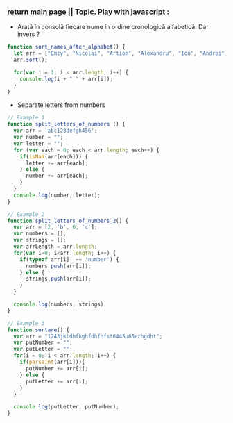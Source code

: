 ### [return main page](../README.md) || Topic. Play with javascript :
* Arată în consolă fiecare nume în ordine cronologică alfabetică. Dar invers ?
```js
function sort_names_after_alphabet() {
  let arr = ["Emty", "Nicolai", "Artiom", "Alexandru", "Ion", "Andrei"];
  arr.sort();

  for(var i = 1; i < arr.length; i++) {
    console.log(i + " " + arr[i]);
  }
}
```

* Separate letters from numbers

```javascript
// Example 1
function split_letters_of_numbers () {
  var arr = 'abc123defgh456';
  var number = "";
  var letter = "";
  for (var each = 0; each < arr.length; each++) {
    if(isNaN(arr[each])) {
      letter += arr[each];
    } else {
      number += arr[each];
    }
  }
  console.log(number, letter);
}

// Example 2
function split_letters_of_numbers_2() {
  var arr = [2, 'b', 6, 'c'];
  var numbers = [];
  var strings = [];
  var arrLength = arr.length;
  for(var i=0; i<arr.length; i++) {
    if(typeof arr[i]  == 'number') {
      numbers.push(arr[i]);
    } else {
      strings.push(arr[i]);
    }
  }

  console.log(numbers, strings);
}

// Example 3
function sortare() {
  var arr = "1243jkldhfkghfdhfnfst6445u65erhgdht";
  var putNumber = "";
  var putLetter = "";
  for(i = 0; i < arr.length; i++) {
    if(parseInt(arr[i])){
      putNumber += arr[i];
    } else {
      putLetter += arr[i];
    }
  }

  console.log(putLetter, putNumber);
}
```
